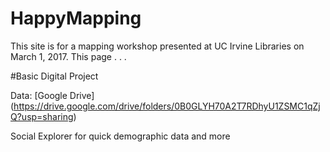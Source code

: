 # HappyMapping
This site is for a mapping workshop presented at UC Irvine Libraries on March 1, 2017. This page  . . . 





#Basic Digital Project

Data:
[Google Drive] (https://drive.google.com/drive/folders/0B0GLYH70A2T7RDhyU1ZSMC1qZjQ?usp=sharing)


Social Explorer for quick demographic data and more
